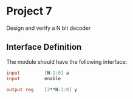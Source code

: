 # Project 7 
Design and verify a N bit decoder

## Interface Definition
The module should have the following interface:

```verilog
input         [N-1:0] a  
input         enable

output reg    [2**N-1:0] y
```
